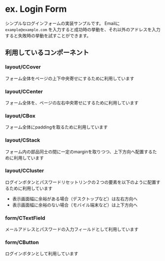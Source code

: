 # ex. Login Form

シンプルなログインフォームの実装サンプルです。
Emailに `example@example.com` を入力すると成功時の挙動を、それ以外のアドレスを入力すると失敗時の挙動を試すことができます。

## 利用しているコンポーネント

### layout/CCover

フォーム全体をページの上下中央寄せにするために利用しています

### layout/CCenter

フォーム全体を、ページの左右中央寄せにするために利用しています

### layout/CBox

フォーム全体にpaddingを取るために利用しています

### layout/CStack

フォーム内の部品同士の間に一定のmarginを取りつつ、上下方向へ配置するために利用しています

### layout/CCluster

ログインボタンとパスワードリセットリンクの２つの要素を以下のように配置するために利用しています

* 表示画面幅に余裕がある場合（デスクトップなど）は左右方向へ
* 表示画面幅に余裕のない場合（モバイル端末など）は上下方向へ

### form/CTextField

メールアドレスとパスワードの入力フィールドとして利用しています

### form/CButton

ログインボタンとして利用しています